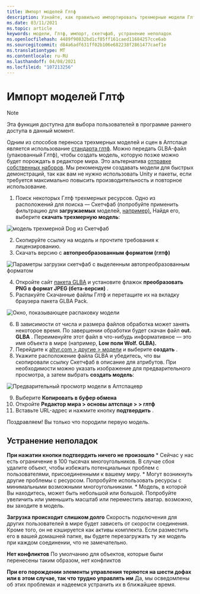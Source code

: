 ```yaml
---
title: Импорт моделей Глтф
description: Узнайте, как правильно импортировать трехмерные модели Глтф в возможности Алтспацевр и устранять любые проблемы.
ms.date: 03/11/2021
ms.topic: article
keywords: модели, Глтф, импорт, скетчфаб, устранение неполадок
ms.openlocfilehash: 4489f90832bd1cf85ff161caed11684257cce6ab
ms.sourcegitcommit: d84a6adf631ff02b106e682238f2861477caef1e
ms.translationtype: MT
ms.contentlocale: ru-RU
ms.lasthandoff: 04/08/2021
ms.locfileid: "107213256"
---
```

# <a name="importing-gltf-models"></a>Импорт моделей Глтф

> [!NOTE]
> Эта функция доступна для выбора пользователей в программе раннего доступа в данный момент.

Одним из способов переноса трехмерных моделей и сцен в Алтспаце является использование [стандарта глтф](https://en.wikipedia.org/wiki/GlTF). Можно передать GLBA-файл (упакованный Глтф), чтобы создать модель, которую позже можно будет порождать в редакторе мира. Это альтернатива [отправке собственных наборов](uploading-custom-kits.md). Мы рекомендуем создавать модели для быстрых демонстраций, так как вам не нужно использовать Unity и пакеты, если требуется максимально повысить производительность и повторное использование. 

1. Поиск некоторых Глтф трехмерных ресурсов. Одно из расположений для поиска — Скетчфаб (попробуйте применить фильтрацию для **загружаемых** моделей, [например).](https://sketchfab.com/search?features=downloadable&q=low+poly+wolf&sort_by=-pertinence&type=models) Найдя его, выберите **скачать трехмерную модель**:

![модель трехмерной Dog из Скетчфаб](images/importing-models-img-01.png)

2. Скопируйте ссылку на модель и прочтите требования к лицензированию. 
3. Скачать версию с **автопреобразованным форматом (глтф)**

![Параметры загрузки скетчфаб с выделенным автопреобразованным форматом](images/importing-models-img-02.png)

4. Откройте сайт [пакета GLBA](https://glb-packer.glitch.me) и установите флажок **преобразовать PNG в формат JPEG (бета-версия)** .
5. Распакуйте Скачанные файлы Глтф и перетащите их на вкладку браузера пакета GLBA Pack.

![Окно, показывающее распаковку модели](images/importing-models-img-03.png)

6. В зависимости от числа и размера файлов обработка может занять некоторое время. По завершении обработки будет скачан файл **out. GLBA** . Переименуйте этот файл в что-нибудь информативное — это имя объекта в мире (например, **Low поли Wolf. GLBA).**
7. Перейдите к [altvr.com > другие > модели](https://account.altvr.com/users/sign_in) и выберите **создать** .
8. Укажите расположение файла GLBA и убедитесь, что вы скопировали ссылку Скетчфаб в описание для атрибутов. При необходимости можно указать изображение для предварительного просмотра, а затем выбрать **создать модель**:

![Предварительный просмотр модели в Алтспацевр](images/importing-models-img-04.png)

9. Выберите **Копировать в буфер обмена**
10. Откройте **Редактор мира > основы алтспаце > > глтф**
11. Вставьте URL-адрес и нажмите кнопку **подтвердить** .

Поздравляем! Вы только что породили первую модель.

## <a name="troubleshooting"></a>Устранение неполадок

**При нажатии кнопки **подтвердить** ничего не произошло**
    * Сейчас у нас есть ограничение в 100 тысячах многоугольников. В случае сбоя удалите объект, чтобы избежать потенциальных проблем с пользователями, присоединенными к вашему миру.
    * Могут возникнуть другие проблемы с ресурсом. Попробуйте использовать ресурсы с минимальными возможными многоугольниками.
    * Модель, в которой Вы находитесь, может быть небольшой или большой. Попробуйте увеличить или уменьшить масштаб или переместить аватар. возможно, вы заходите в модель.

**Загрузка происходит слишком долго** Скорость подключения для других пользователей в мире будет зависеть от скорости соединения. Кроме того, он не кэшируется как активы комплекта. Если разместить его в вашей домашней папке, вы будете перезагружать ту же модель при каждом соединении, что не замечательно.

**Нет конфликтов** По умолчанию для объектов, которые были перенесены таким образом, нет конфликтов

**При его порождении элементы управления теряются на шести дофах или в этом случае, так что трудно управлять им** Да, мы осведомлены об этих проблемах и надеемся устранить их в ближайшее время.  